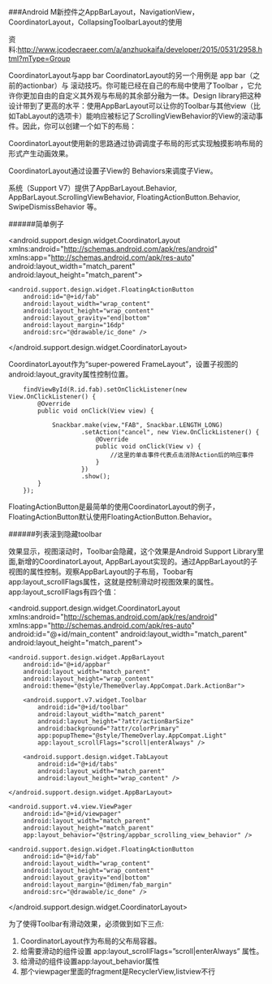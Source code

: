 ###Android M新控件之AppBarLayout，NavigationView，CoordinatorLayout，CollapsingToolbarLayout的使用

资料:http://www.jcodecraeer.com/a/anzhuokaifa/developer/2015/0531/2958.html?mType=Group


CoordinatorLayout与app bar
CoordinatorLayout的另一个用例是 app bar（之前的actionbar）与 滚动技巧。你可能已经在自己的布局中使用了Toolbar ，它允许你更加自由的自定义其外观与布局的其余部分融为一体。Design library把这种设计带到了更高的水平：使用AppBarLayout可以让你的Toolbar与其他view（比如TabLayout的选项卡）能响应被标记了ScrollingViewBehavior的View的滚动事件。因此，你可以创建一个如下的布局：


CoordinatorLayout使用新的思路通过协调调度子布局的形式实现触摸影响布局的形式产生动画效果。

CoordinatorLayout通过设置子View的 Behaviors来调度子View。 

系统（Support V7）提供了AppBarLayout.Behavior, AppBarLayout.ScrollingViewBehavior, FloatingActionButton.Behavior, SwipeDismissBehavior<V extends View> 等。


######简单例子

<?xml version="1.0" encoding="utf-8"?>
<android.support.design.widget.CoordinatorLayout
    xmlns:android="http://schemas.android.com/apk/res/android"
    xmlns:app="http://schemas.android.com/apk/res-auto"
    android:layout_width="match_parent"
    android:layout_height="match_parent">


    <android.support.design.widget.FloatingActionButton
        android:id="@+id/fab"
        android:layout_width="wrap_content"
        android:layout_height="wrap_content"
        android:layout_gravity="end|bottom"
        android:layout_margin="16dp"
        android:src="@drawable/ic_done" />

</android.support.design.widget.CoordinatorLayout>


CoordinatorLayout作为“super-powered FrameLayout”，设置子视图的android:layout_gravity属性控制位置。

         
          

        findViewById(R.id.fab).setOnClickListener(new View.OnClickListener() {
            @Override
            public void onClick(View view) {

                Snackbar.make(view,"FAB", Snackbar.LENGTH_LONG)
                        .setAction("cancel", new View.OnClickListener() {
                            @Override
                            public void onClick(View v) {
                                //这里的单击事件代表点击消除Action后的响应事件
                            }
                        })
                        .show();
            }
        });

FloatingActionButton是最简单的使用CoordinatorLayout的例子，FloatingActionButton默认使用FloatingActionButton.Behavior。



######列表滚到隐藏toolbar

效果显示，视图滚动时，Toolbar会隐藏，这个效果是Android Support Library里面,新增的CoordinatorLayout, AppBarLayout实现的。通过AppBarLayout的子视图的属性控制。观察AppBarLayout的子布局，Toobar有app:layout_scrollFlags属性，这就是控制滑动时视图效果的属性。app:layout_scrollFlags有四个值：

<android.support.design.widget.CoordinatorLayout xmlns:android="http://schemas.android.com/apk/res/android"
    xmlns:app="http://schemas.android.com/apk/res-auto"
    android:id="@+id/main_content"
    android:layout_width="match_parent"
    android:layout_height="match_parent">

    <android.support.design.widget.AppBarLayout
        android:id="@+id/appbar"
        android:layout_width="match_parent"
        android:layout_height="wrap_content"
        android:theme="@style/ThemeOverlay.AppCompat.Dark.ActionBar">

        <android.support.v7.widget.Toolbar
            android:id="@+id/toolbar"
            android:layout_width="match_parent"
            android:layout_height="?attr/actionBarSize"
            android:background="?attr/colorPrimary"
            app:popupTheme="@style/ThemeOverlay.AppCompat.Light"
            app:layout_scrollFlags="scroll|enterAlways" />

        <android.support.design.widget.TabLayout
            android:id="@+id/tabs"
            android:layout_width="match_parent"
            android:layout_height="wrap_content" />

    </android.support.design.widget.AppBarLayout>

    <android.support.v4.view.ViewPager
        android:id="@+id/viewpager"
        android:layout_width="match_parent"
        android:layout_height="match_parent"
        app:layout_behavior="@string/appbar_scrolling_view_behavior" />

    <android.support.design.widget.FloatingActionButton
        android:id="@+id/fab"
        android:layout_width="wrap_content"
        android:layout_height="wrap_content"
        android:layout_gravity="end|bottom"
        android:layout_margin="@dimen/fab_margin"
        android:src="@drawable/ic_done" />

</android.support.design.widget.CoordinatorLayout>

为了使得Toolbar有滑动效果，必须做到如下三点: 
1. CoordinatorLayout作为布局的父布局容器。 
2. 给需要滑动的组件设置 app:layout_scrollFlags=”scroll|enterAlways” 属性。 
3. 给滑动的组件设置app:layout_behavior属性
4. 那个viewpager里面的fragment是RecyclerView,listview不行
